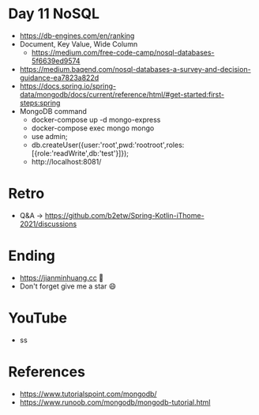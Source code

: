 # Day 11 NoSQL
* https://db-engines.com/en/ranking
* Document, Key Value, Wide Column
  * https://medium.com/free-code-camp/nosql-databases-5f6639ed9574
* https://medium.baqend.com/nosql-databases-a-survey-and-decision-guidance-ea7823a822d
* https://docs.spring.io/spring-data/mongodb/docs/current/reference/html/#get-started:first-steps:spring
* MongoDB command
  * docker-compose up -d mongo-express
  * docker-compose exec mongo mongo
  * use admin;
  * db.createUser({user:'root',pwd:'rootroot',roles:[{role:'readWrite',db:'test'}]});
  * http://localhost:8081/

# Retro
* Q&A -> https://github.com/b2etw/Spring-Kotlin-iThome-2021/discussions

# Ending
* https://jianminhuang.cc 🌈
* Don't forget give me a star 😄

# YouTube
* ss

# References
* https://www.tutorialspoint.com/mongodb/
* https://www.runoob.com/mongodb/mongodb-tutorial.html

